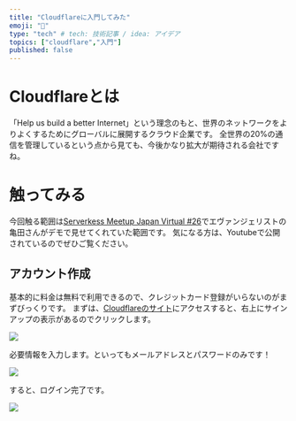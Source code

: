```yaml
---
title: "Cloudflareに入門してみた"
emoji: "🌟"
type: "tech" # tech: 技術記事 / idea: アイデア
topics: ["cloudflare","入門"]
published: false
---
```


# Cloudflareとは

「Help us build a better Internet」という理念のもと、世界のネットワークをよりよくするためにグローバルに展開するクラウド企業です。
全世界の20%の通信を管理しているという点から見ても、今後かなり拡大が期待される会社ですね。


# 触ってみる

今回触る範囲は[Serverkess Meetup Japan Virtual #26](https://serverless.connpass.com/event/274263/)でエヴァンジェリストの亀田さんがデモで見せてくれていた範囲です。
気になる方は、Youtubeで公開されているのでぜひご覧ください。

## アカウント作成

基本的に料金は無料で利用できるので、クレジットカード登録がいらないのがまずびっくりです。
まずは、[Cloudflareのサイト](https://www.cloudflare.com/ja-jp/)にアクセスすると、右上にサインアップの表示があるのでクリックします。

![](https://storage.googleapis.com/zenn-user-upload/907c91fa8489-20230301.png)

必要情報を入力します。といってもメールアドレスとパスワードのみです！

![](https://storage.googleapis.com/zenn-user-upload/e43835624bf4-20230301.png)

すると、ログイン完了です。

![](https://storage.googleapis.com/zenn-user-upload/43679406f69d-20230301.png)







